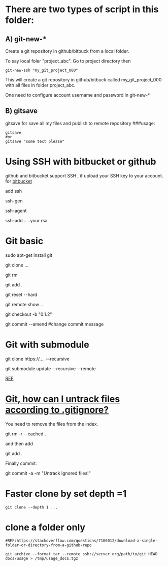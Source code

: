# There are two types of script in this folder:



## A) git-new-*

Create a git repository in github/bitbuck from a local folder.

To say local foler "project_abc". Go to project directory then 
```
git-new-ssh "my_git_project_000"
```
This will create a git repository in github/bitbuck called my_git_project_000 with all files in folder project_abc.

One need to configure account username and password in git-new-*

## B) gitsave
gitsave for save all my files and publish to remote repository
###usage:
```
gitsave
#or
gitsave "some text please"
```

# Using SSH with bitbucket or github

github and bitbucket support SSH , if upload your SSH key to your account.
for [bitbucket](https://confluence.atlassian.com/bitbucket/how-to-install-a-public-key-on-your-bitbucket-cloud-account-276628835.html)

add ssh

ssh-gen

ssh-agent

ssh-add .....your rsa



# Git basic
sudo apt-get install git

git clone ...

git rm

git add .

git reset --hard

git remote show ..

git checkout -b "0.1.2"


git commit --amend #change commit message

# Git with submodule

git clone https://....   --recursive

git submodule update --recursive --remote

[REF](http://stackoverflow.com/questions/1030169/easy-way-pull-latest-of-all-submodules)

# [Git, how can I untrack files according to .gitignore? ](http://stackoverflow.com/questions/20840866/git-how-can-i-untrack-files-according-to-gitignore)

You need to remove the files from the index.

git rm -r --cached . 

and then add

git add .

Finally commit:

git commit -a -m "Untrack ignored files!"


# Faster clone by set depth =1
```
git clone --depth 1 ...
```
# clone a folder only
```
#REF:https://stackoverflow.com/questions/7106012/download-a-single-folder-or-directory-from-a-github-repo

git archive --format tar --remote ssh://server.org/path/to/git HEAD docs/usage > /tmp/usage_docs.tgz
```
